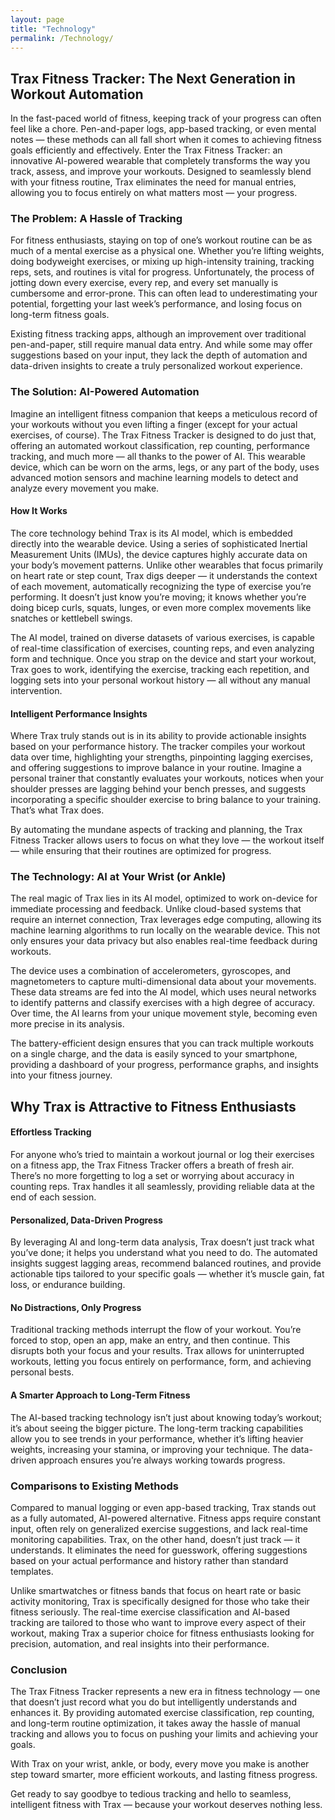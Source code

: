 ```yaml
---
layout: page
title: "Technology"
permalink: /Technology/
---
```


## Trax Fitness Tracker: The Next Generation in Workout Automation

In the fast-paced world of fitness, keeping track of your progress can often feel like a chore. Pen-and-paper logs, app-based tracking, or even mental notes — these methods can all fall short when it comes to achieving fitness goals efficiently and effectively. Enter the Trax Fitness Tracker: an innovative AI-powered wearable that completely transforms the way you track, assess, and improve your workouts. Designed to seamlessly blend with your fitness routine, Trax eliminates the need for manual entries, allowing you to focus entirely on what matters most — your progress.

### The Problem: A Hassle of Tracking

For fitness enthusiasts, staying on top of one’s workout routine can be as much of a mental exercise as a physical one. Whether you’re lifting weights, doing bodyweight exercises, or mixing up high-intensity training, tracking reps, sets, and routines is vital for progress. Unfortunately, the process of jotting down every exercise, every rep, and every set manually is cumbersome and error-prone. This can often lead to underestimating your potential, forgetting your last week’s performance, and losing focus on long-term fitness goals.

Existing fitness tracking apps, although an improvement over traditional pen-and-paper, still require manual data entry. And while some may offer suggestions based on your input, they lack the depth of automation and data-driven insights to create a truly personalized workout experience.

### The Solution: AI-Powered Automation

Imagine an intelligent fitness companion that keeps a meticulous record of your workouts without you even lifting a finger (except for your actual exercises, of course). The Trax Fitness Tracker is designed to do just that, offering an automated workout classification, rep counting, performance tracking, and much more — all thanks to the power of AI. This wearable device, which can be worn on the arms, legs, or any part of the body, uses advanced motion sensors and machine learning models to detect and analyze every movement you make.

#### How It Works

The core technology behind Trax is its AI model, which is embedded directly into the wearable device. Using a series of sophisticated Inertial Measurement Units (IMUs), the device captures highly accurate data on your body’s movement patterns. Unlike other wearables that focus primarily on heart rate or step count, Trax digs deeper — it understands the context of each movement, automatically recognizing the type of exercise you’re performing. It doesn’t just know you’re moving; it knows whether you’re doing bicep curls, squats, lunges, or even more complex movements like snatches or kettlebell swings.

The AI model, trained on diverse datasets of various exercises, is capable of real-time classification of exercises, counting reps, and even analyzing form and technique. Once you strap on the device and start your workout, Trax goes to work, identifying the exercise, tracking each repetition, and logging sets into your personal workout history — all without any manual intervention.

#### Intelligent Performance Insights

Where Trax truly stands out is in its ability to provide actionable insights based on your performance history. The tracker compiles your workout data over time, highlighting your strengths, pinpointing lagging exercises, and offering suggestions to improve balance in your routine. Imagine a personal trainer that constantly evaluates your workouts, notices when your shoulder presses are lagging behind your bench presses, and suggests incorporating a specific shoulder exercise to bring balance to your training. That’s what Trax does.

By automating the mundane aspects of tracking and planning, the Trax Fitness Tracker allows users to focus on what they love — the workout itself — while ensuring that their routines are optimized for progress.

### The Technology: AI at Your Wrist (or Ankle)

The real magic of Trax lies in its AI model, optimized to work on-device for immediate processing and feedback. Unlike cloud-based systems that require an internet connection, Trax leverages edge computing, allowing its machine learning algorithms to run locally on the wearable device. This not only ensures your data privacy but also enables real-time feedback during workouts.

The device uses a combination of accelerometers, gyroscopes, and magnetometers to capture multi-dimensional data about your movements. These data streams are fed into the AI model, which uses neural networks to identify patterns and classify exercises with a high degree of accuracy. Over time, the AI learns from your unique movement style, becoming even more precise in its analysis.

The battery-efficient design ensures that you can track multiple workouts on a single charge, and the data is easily synced to your smartphone, providing a dashboard of your progress, performance graphs, and insights into your fitness journey.

## Why Trax is Attractive to Fitness Enthusiasts

#### Effortless Tracking

For anyone who’s tried to maintain a workout journal or log their exercises on a fitness app, the Trax Fitness Tracker offers a breath of fresh air. There’s no more forgetting to log a set or worrying about accuracy in counting reps. Trax handles it all seamlessly, providing reliable data at the end of each session.

#### Personalized, Data-Driven Progress

By leveraging AI and long-term data analysis, Trax doesn’t just track what you’ve done; it helps you understand what you need to do. The automated insights suggest lagging areas, recommend balanced routines, and provide actionable tips tailored to your specific goals — whether it’s muscle gain, fat loss, or endurance building.

#### No Distractions, Only Progress

Traditional tracking methods interrupt the flow of your workout. You’re forced to stop, open an app, make an entry, and then continue. This disrupts both your focus and your results. Trax allows for uninterrupted workouts, letting you focus entirely on performance, form, and achieving personal bests.

#### A Smarter Approach to Long-Term Fitness

The AI-based tracking technology isn’t just about knowing today’s workout; it’s about seeing the bigger picture. The long-term tracking capabilities allow you to see trends in your performance, whether it’s lifting heavier weights, increasing your stamina, or improving your technique. The data-driven approach ensures you’re always working towards progress.

### Comparisons to Existing Methods

Compared to manual logging or even app-based tracking, Trax stands out as a fully automated, AI-powered alternative. Fitness apps require constant input, often rely on generalized exercise suggestions, and lack real-time monitoring capabilities. Trax, on the other hand, doesn’t just track — it understands. It eliminates the need for guesswork, offering suggestions based on your actual performance and history rather than standard templates.

Unlike smartwatches or fitness bands that focus on heart rate or basic activity monitoring, Trax is specifically designed for those who take their fitness seriously. The real-time exercise classification and AI-based tracking are tailored to those who want to improve every aspect of their workout, making Trax a superior choice for fitness enthusiasts looking for precision, automation, and real insights into their performance.

### Conclusion

The Trax Fitness Tracker represents a new era in fitness technology — one that doesn’t just record what you do but intelligently understands and enhances it. By providing automated exercise classification, rep counting, and long-term routine optimization, it takes away the hassle of manual tracking and allows you to focus on pushing your limits and achieving your goals.

With Trax on your wrist, ankle, or body, every move you make is another step toward smarter, more efficient workouts, and lasting fitness progress.

Get ready to say goodbye to tedious tracking and hello to seamless, intelligent fitness with Trax — because your workout deserves nothing less.